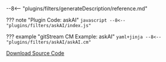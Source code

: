 
--8<-- "plugins/filters/generateDescription/reference.md"


??? note "Plugin Code: askAI"
    ```javascript
    --8<-- "plugins/filters/askAI/index.js"
    ```
    <div class="result" markdown>
    <span>
    </span>
    </div>


??? example "gitStream CM Example: askAI"
    ```yaml+jinja
    --8<-- "plugins/filters/askAI/askAI.cm"
    ```
    <div class="result" markdown>
    <span>
    </span>
    </div>

[Download Source Code](https://github.com/linear-b/gitstream/tree/main/plugins/filters/askAI)
